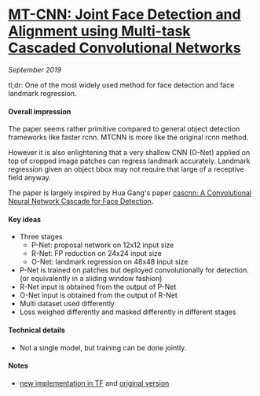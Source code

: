 # [MT-CNN: Joint Face Detection and Alignment using Multi-task Cascaded Convolutional Networks](https://kpzhang93.github.io/MTCNN_face_detection_alignment)

_September 2019_

tl;dr: One of the most widely used method for face detection and face landmark regression.

#### Overall impression
The paper seems rather primitive compared to general object detection frameworks like faster rcnn. MTCNN is more like the original rcnn method. 

However it is also enlightening that a very shallow CNN (O-Net) applied on top of cropped image patches can regress landmark accurately. Landmark regression given an object bbox may not require that large of a receptive field anyway.

The paper is largely inspired by Hua Gang's paper [cascnn: A Convolutional Neural Network Cascade for Face Detection](http://users.eecs.northwestern.edu/~xsh835/assets/cvpr2015_cascnn.pdf).

#### Key ideas
- Three stages
	- P-Net: proposal network on 12x12 input size
	- R-Net: FP reduction on 24x24 input size
	- O-Net: landmark regression on 48x48 input size
- P-Net is trained on patches but deployed convolutionally for detection. (or equivalently in a sliding window fashion)
- R-Net input is obtained from the output of P-Net
- O-Net input is obtained from the output of R-Net
- Multi dataset used differently
- Loss weighed differently and masked differently in different stages

#### Technical details
- Not a single model, but training can be done jointly. 


#### Notes
- [new implementation in TF](https://github.com/ipazc/mtcnn) and [original version](https://github.com/davidsandberg/facenet/tree/master/src/align)

